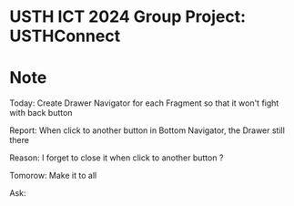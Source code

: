 USTH ICT 2024 Group Project: USTHConnect
=====================================================

Note
=======================
Today: Create Drawer Navigator for each Fragment so that it won't fight with back button

Report: When click to another button in Bottom Navigator, the Drawer still there

Reason: I forget to close it when click to another button ?

Tomorow: Make it to all

Ask: 
